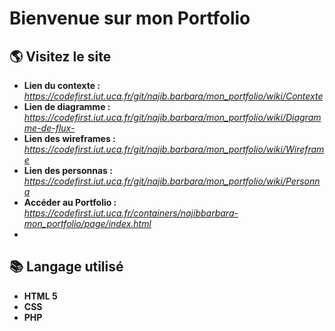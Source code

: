# Bienvenue sur mon Portfolio

## 🌎 Visitez le site
* **Lien du contexte :**  _https://codefirst.iut.uca.fr/git/najib.barbara/mon_portfolio/wiki/Contexte_
* **Lien de diagramme :** _https://codefirst.iut.uca.fr/git/najib.barbara/mon_portfolio/wiki/Diagramme-de-flux-_
* **Lien des wireframes :**  _https://codefirst.iut.uca.fr/git/najib.barbara/mon_portfolio/wiki/Wireframe_
* **Lien des personnas :** _https://codefirst.iut.uca.fr/git/najib.barbara/mon_portfolio/wiki/Personna_
* **Accéder au Portfolio :** _https://codefirst.iut.uca.fr/containers/najibbarbara-mon_portfolio/page/index.html_ 
* 
## 📚 Langage utilisé 
* **HTML 5** 
* **CSS**
* **PHP**




